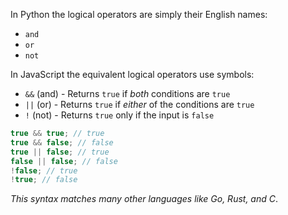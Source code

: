 In Python the logical operators are simply their English names:

- `and`
- `or`
- `not`

In JavaScript the equivalent logical operators use symbols:

- `&&` (and) - Returns `true` if _both_ conditions are `true`
- `||` (or) - Returns `true` if _either_ of the conditions are `true`
- `!` (not) - Returns `true` only if the input is `false`

```js
true && true; // true
true && false; // false
true || false; // true
false || false; // false
!false; // true
!true; // false
```

_This syntax matches many other languages like Go, Rust, and C_.